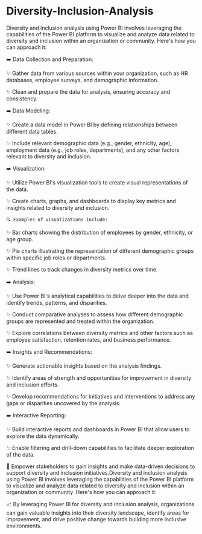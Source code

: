 # Diversity-Inclusion-Analysis

Diversity and inclusion analysis using Power BI involves leveraging the capabilities of the Power BI platform to visualize and analyze data related to diversity and inclusion within an organization or community. Here's how you can approach it:

➡️ Data Collection and Preparation:

✨ Gather data from various sources within your organization, such as HR databases, employee surveys, and demographic information.

✨ Clean and prepare the data for analysis, ensuring accuracy and consistency.

➡️ Data Modeling:

✨ Create a data model in Power BI by defining relationships between different data tables.

✨ Include relevant demographic data (e.g., gender, ethnicity, age), employment data (e.g., job roles, departments), and any other factors relevant to diversity and inclusion.

➡️ Visualization:

✨ Utilize Power BI's visualization tools to create visual representations of the data.

✨ Create charts, graphs, and dashboards to display key metrics and insights related to diversity and inclusion.

    🔍 Examples of visualizations include:
  
✨ Bar charts showing the distribution of employees by gender, ethnicity, or age group.

✨ Pie charts illustrating the representation of different demographic groups within specific job roles or departments.

✨ Trend lines to track changes in diversity metrics over time.

➡️ Analysis:

✨ Use Power BI's analytical capabilities to delve deeper into the data and identify trends, patterns, and disparities.

✨ Conduct comparative analyses to assess how different demographic groups are represented and treated within the organization.

✨ Explore correlations between diversity metrics and other factors such as employee satisfaction, retention rates, and business performance.

➡️ Insights and Recommendations:

✨ Generate actionable insights based on the analysis findings.

✨ Identify areas of strength and opportunities for improvement in diversity and inclusion efforts.

✨ Develop recommendations for initiatives and interventions to address any gaps or disparities uncovered by the analysis.

➡️ Interactive Reporting:

✨ Build interactive reports and dashboards in Power BI that allow users to explore the data dynamically.

✨ Enable filtering and drill-down capabilities to facilitate deeper exploration of the data.

🤝 Empower stakeholders to gain insights and make data-driven decisions to support diversity and inclusion initiatives.Diversity and inclusion analysis using Power BI involves leveraging the capabilities of the Power BI platform to visualize and analyze data related to diversity and inclusion within an organization or community. Here's how you can approach it: 

📈 By leveraging Power BI for diversity and inclusion analysis, organizations can gain valuable insights into their diversity landscape, identify areas for improvement, and drive positive change towards building more inclusive environments.

